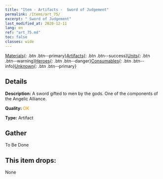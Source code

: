 ```yaml
---
title: "Item - Artifacts -  Sword of Judgement"
permalink: /Items/art_75/
excerpt: " Sword of Judgement"
last_modified_at: 2020-12-11
lang: en
ref: "art_75.md"
toc: false
classes: wide
---
```

 [Materials](/Items/){: .btn .btn--primary}[Artifacts](/Items/Artifacts/){: .btn .btn--success}[Units](/Items/Units/){: .btn .btn--warning}[Heroes](/Items/Heroes/){: .btn .btn--danger}[Consumables](/Items/Consumables/){: .btn .btn--info}[Unknown](/Items/Unknown/){: .btn .btn--primary}

## Details
 **Description:** A sword gifted to men by the gods. One of the components of the Angelic Alliance.

 **Quality:** <span style="color: #FF8C00">OK</span>

 **Type:** Artifact

## Gather

  To Be Done

## This item drops:

  None

